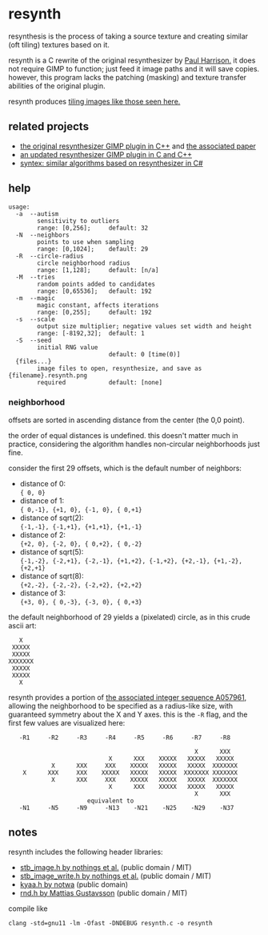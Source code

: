 # resynth

resynthesis is the process of taking a source texture and
creating similar (oft tiling) textures based on it.

resynth is a C rewrite of the original resynthesizer by [Paul Harrison.][pfh]
it does not require GIMP to function; just feed it image paths and it will save copies.
however, this program lacks the patching (masking) and texture transfer abilities of the original plugin.

resynth produces [tiling images like those seen here.][examples]

[pfh]: http://logarithmic.net/pfh/
[examples]: http://logarithmic.net/pfh/resynthesizer/more

## related projects

* [the original resynthesizer GIMP plugin in C++][orig] and [the associated paper][paper]
* [an updated resynthesizer GIMP plugin in C and C++][gimp]
* [syntex: similar algorithms based on resynthesizer in C#][syntex]

[orig]: http://logarithmic.net/pfh/resynthesizer
[paper]: http://www.logarithmic.net/pfh-files/thesis/dissertation.pdf
[gimp]: https://github.com/bootchk/resynthesizer/
[syntex]: https://github.com/mxgmn/SynTex/

## help

```
usage:
  -a  --autism
        sensitivity to outliers
        range: [0,256];     default: 32
  -N  --neighbors
        points to use when sampling
        range: [0,1024];    default: 29
  -R  --circle-radius
        circle neighborhood radius
        range: [1,128];     default: [n/a]
  -M  --tries
        random points added to candidates
        range: [0,65536];   default: 192
  -m  --magic
        magic constant, affects iterations
        range: [0,255];     default: 192
  -s  --scale
        output size multiplier; negative values set width and height
        range: [-8192,32];  default: 1
  -S  --seed
        initial RNG value
                            default: 0 [time(0)]
  {files...}
        image files to open, resynthesize, and save as {filename}.resynth.png
        required            default: [none]
```

### neighborhood

offsets are sorted in ascending distance from the center (the 0,0 point).

the order of equal distances is undefined.
this doesn't matter much in practice,
considering the algorithm handles non-circular
neighborhoods just fine.

consider the first 29 offsets,
which is the default number of neighbors:

* distance of 0:  
    `{ 0, 0}`
* distance of 1:  
    `{ 0,-1}, {+1, 0}, {-1, 0}, { 0,+1}`
* distance of sqrt(2):  
    `{-1,-1}, {-1,+1}, {+1,+1}, {+1,-1}`
* distance of 2:  
    `{+2, 0}, {-2, 0}, { 0,+2}, { 0,-2}`
* distance of sqrt(5):  
    `{-1,-2}, {-2,+1}, {-2,-1}, {+1,+2}, {-1,+2}, {+2,-1}, {+1,-2}, {+2,+1}`
* distance of sqrt(8):  
    `{+2,-2}, {-2,-2}, {-2,+2}, {+2,+2}`
* distance of 3:  
    `{+3, 0}, { 0,-3}, {-3, 0}, { 0,+3}`

the default neighborhood of 29 yields a (pixelated) circle,
as in this crude ascii art:
```
   X
 XXXXX
 XXXXX
XXXXXXX
 XXXXX
 XXXXX
   X
```

resynth provides a portion of [the associated integer sequence A057961,][A057961]
allowing the neighborhood to be specified as a radius-like size,
with guaranteed symmetry about the X and Y axes.
this is the `-R` flag, and the first few values are visualized here:
```
   -R1     -R2     -R3     -R4     -R5     -R6     -R7     -R8

                                                    X      XXX
                            X      XXX    XXXXX   XXXXX   XXXXX
            X      XXX     XXX    XXXXX   XXXXX   XXXXX  XXXXXXX
    X      XXX     XXX    XXXXX   XXXXX   XXXXX  XXXXXXX XXXXXXX
            X      XXX     XXX    XXXXX   XXXXX   XXXXX  XXXXXXX
                            X      XXX    XXXXX   XXXXX   XXXXX
                                                    X      XXX
                      equivalent to
   -N1     -N5     -N9     -N13    -N21    -N25    -N29    -N37
```
[A057961]: http://oeis.org/A057961

## notes

resynth includes the following header libraries:

* [stb\_image.h by nothings et al.][stb] (public domain / MIT)
* [stb\_image\_write.h by nothings et al.][stb] (public domain / MIT)
* [kyaa.h by notwa][kyaa] (public domain)
* [rnd.h by Mattias Gustavsson][rnd] (public domain / MIT)

[stb]: https://github.com/nothings/stb
[kyaa]: https://github.com/notwa/kyaa
[rnd]: https://github.com/mattiasgustavsson/libs

compile like
```
clang -std=gnu11 -lm -Ofast -DNDEBUG resynth.c -o resynth
```
